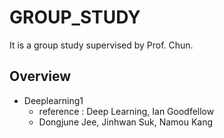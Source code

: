 # GROUP_STUDY
It is a group study supervised by Prof. Chun.

## Overview
- Deeplearning1 
  - reference : Deep Learning, Ian Goodfellow
  - Dongjune Jee, Jinhwan Suk, Namou Kang
